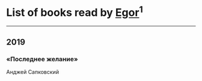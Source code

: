 # List of books read by [Egor](http://vk.com/id166766907)<sup>1</sup>
---

## 2019

### «Последнее желание»
Анджей Сапковский



